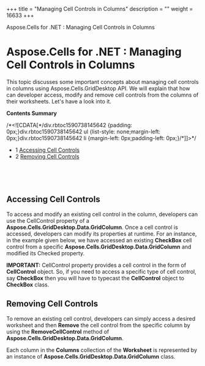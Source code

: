 +++
title = "Managing Cell Controls in Columns" 
description = "" 
weight = 16633 
+++

Aspose.Cells for .NET : Managing Cell Controls in Columns  

# Aspose.Cells for .NET : Managing Cell Controls in Columns


This topic discusses some important concepts about managing cell controls in columns using Aspose.Cells.GridDesktop API. We will explain that how can developer access, modify and remove cell controls from the columns of their worksheets. Let's have a look into it.

**Contents Summary**

/\*<!\[CDATA\[\*/div.rbtoc1590738145642 {padding: 0px;}div.rbtoc1590738145642 ul {list-style: none;margin-left: 0px;}div.rbtoc1590738145642 li {margin-left: 0px;padding-left: 0px;}/\*\]\]>\*/

*   1 [Accessing Cell Controls](#ManagingCellControlsinColumns-AccessingCellControls)
*   2 [Removing Cell Controls](#ManagingCellControlsinColumns-RemovingCellControls)

 

 

## Accessing Cell Controls

To access and modify an existing cell control in the column, developers can use the CellControl property of a **Aspose.Cells.GridDesktop.Data.GridColumn**. Once a cell control is accessed, developers can modify its properties at runtime. For an instance, in the example given below, we have accessed an existing **CheckBox** cell control from a specific **Aspose.Cells.GridDesktop.Data.GridColumn** and modified its Checked property.

**IMPORTANT:** CellControl property provides a cell control in the form of **CellControl** object. So, if you need to access a specific type of cell control, say **CheckBox** then you will have to typecast the **CellControl** object to **CheckBox** class.

## Removing Cell Controls

To remove an existing cell control, developers can simply access a desired worksheet and then **Remove** the cell control from the specific column by using the **RemoveCellControl** method of **Aspose.Cells.GridDesktop.Data.GridColumn**.

Each column in the **Columns** collection of the **Worksheet** is represented by an instance of **Aspose.Cells.GridDesktop.Data.GridColumn** class.

